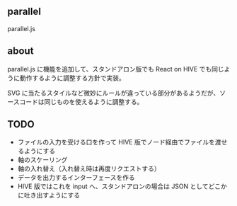 
## parallel

parallel.js


## about

parallel.js に機能を追加して、スタンドアロン版でも React on HIVE でも同じように動作するように調整する方針で実装。

SVG に当たるスタイルなど微妙にルールが違っている部分があるようだが、ソースコードは同じものを使えるように調整する。


## TODO

* ファイルの入力を受ける口を作って HIVE 版でノード経由でファイルを渡せるようにする
* 軸のスケーリング
* 軸の入れ替え（入れ替え時は再度リクエストする）
* データを出力するインターフェースを作る
* HIVE 版ではこれを input へ、スタンドアロンの場合は JSON としてどこかに吐き出すようにする


